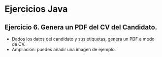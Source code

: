 # Ejercicios Java
## Ejercicio 6. Genera un PDF del CV del Candidato.

- Dados los datos del candidato y sus etiquetas, genera un PDF a modo de CV.
- Ampliación: puedes añadir una imagen de ejemplo.